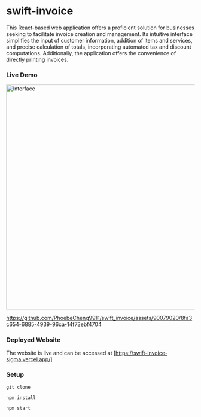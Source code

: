 # swift-invoice

This React-based web application offers a proficient solution for businesses seeking to facilitate invoice creation and management. Its intuitive interface simplifies the input of customer information, addition of items and services, and precise calculation of totals, incorporating automated tax and discount computations. Additionally, the application offers the convenience of directly printing invoices. 

### Live Demo
<img width="600" alt="Interface" src="https://github.com/PhoebeCheng9911/swift_invoice/assets/90079020/d43b73c1-15b5-45cf-8fc0-1b94d55192dd">

https://github.com/PhoebeCheng9911/swift_invoice/assets/90079020/8fa3c654-6885-4939-96ca-14f73ebf4704





### Deployed Website
The website is live and can be accessed at [https://swift-invoice-sigma.vercel.app/]
### Setup 

```
git clone 

npm install

npm start
```

